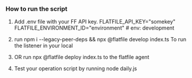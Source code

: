 ### How to run the script
1. Add .env file with your FF API key.
FLATFILE_API_KEY="somekey"
FLATFILE_ENVIRONMENT_ID="environment" # env: development

2. run npm i --legacy-peer-deps && npx @flatfile develop index.ts 
To run the listener in your local

2. OR run npx @flatfile deploy index.ts to the flatfile agent

3. Test your operation script by running node daily.js